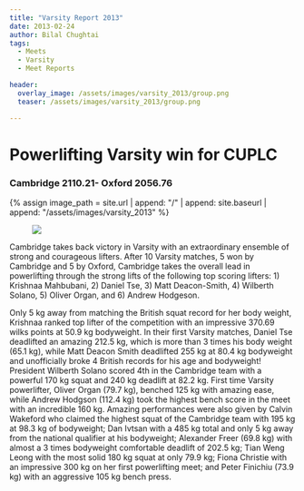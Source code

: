 ```yaml
---
title: "Varsity Report 2013"
date: 2013-02-24
author: Bilal Chughtai
tags:
  - Meets
  - Varsity
  - Meet Reports

header:
  overlay_image: /assets/images/varsity_2013/group.png
  teaser: /assets/images/varsity_2013/group.png

---
```

# Powerlifting Varsity win for CUPLC
### Cambridge 2110.21- Oxford 2056.76
{% assign image_path = site.url | append: "/" | append: site.baseurl | append: "/assets/images/varsity_2013" %}
<figure>
  <img src="{{ image_path }}/group.png">
</figure>

Cambridge takes back victory in Varsity with an extraordinary ensemble of strong and courageous lifters. After 10 Varsity matches, 5 won by Cambridge and 5 by Oxford, Cambridge takes the overall lead in powerlifting through the strong lifts of the following top scoring lifters: 1) Krishnaa Mahbubani, 2) Daniel Tse, 3) Matt Deacon-Smith, 4) Wilberth Solano, 5) Oliver Organ, and 6) Andrew Hodgeson.

Only 5 kg away from matching the British squat record for her body weight, Krishnaa ranked top lifter of the competition with an impressive 370.69 wilks points at 50.9 kg bodyweight.  In their first Varsity matches, Daniel Tse deadlifted an amazing 212.5 kg, which is more than 3 times his body weight (65.1 kg), while Matt Deacon Smith deadlifted 255 kg at 80.4 kg bodyweight and unofficially broke 4 British records for his age and bodyweight! President Wilberth Solano scored 4th in the Cambridge team with a powerful 170 kg squat and 240 kg deadlift at 82.2 kg. First time Varsity powerlifter, Oliver Organ (79.7 kg), benched 125 kg with amazing ease, while Andrew Hodgson (112.4 kg) took the highest bench score in the meet with an incredible 160 kg. Amazing performances were also given by Calvin Wakeford who claimed the highest squat of the Cambridge team with 195 kg at 98.3 kg of bodyweight; Dan Ivtsan with a 485 kg total and only 5 kg away from the national qualifier at his bodyweight; Alexander Freer (69.8 kg) with almost a 3 times bodyweight comfortable deadlift of 202.5 kg; Tian Weng Leong with the most solid 180 kg squat at only 79.9 kg; Fiona Christie with an impressive 300 kg on her first powerlifting meet; and Peter Finichiu (73.9 kg) with an aggressive 105 kg bench press.




&nbsp;
